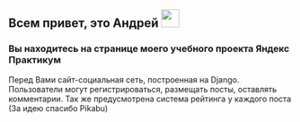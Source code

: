 
<h2>Всем привет, это Андрей <img src="https://github.com/blackcater/blackcater/raw/main/images/Hi.gif" height="32"/></h2>
</h2> 

<h3>Вы находитесь на странице моего учебного проекта Яндекс Практикум</h3> 

Перед Вами сайт-социальная сеть, построенная на Django. Пользователи могут регистрироваться, размещать посты, оставлять комментарии. Так же предусмотрена система рейтинга у каждого поста (За идею спасибо Pikabu)